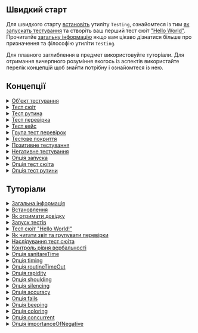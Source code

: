 ## Швидкий старт

Для швидкого старту [встановіть](<./tutorial/Installation.md>) утиліту `Testing`, ознайомтеся із тим [як запускать тестування](<./tutorial/Running.md>) та створіть ваш перший тест сюіт ["Hello World"](<./tutorial/HelloWorld.md>). Прочитатйе [загальну інформацію](<./tutorial/Abstract.md>) якщо вам цікаво дізнатися більше про призначення та філософію утиліти `Testing`.

Для плавного заглиблення в предмет використовуйте туторіали. Для отримання вичерпного розуміння якогось із аспектів використайте перелік концепцій щоб знайти потрібну і ознайомтеся із нею.

## Концепції

<details><summary><a href="./concept/TestObject.md">
      Об'єкт тестування
  </a></summary>
  Об'єкт тестування - система, коректна робота, якої тестується.
</details>
<details><summary><a href="./concept/TestSuite.md">
      Тест сюіт
  </a></summary>
  Тест сюіт ( тестовий комлект, тестовий набір ) - це набір тест рутин, та тестових данних для тестування об'єкту тестування.
</details>
<details><summary><a href="./concept/TestRoutine.md">
      Тест рутина
  </a></summary>
  Тест рутина - рутина ( функція, метод ) розроблена для тестування, якогось із аспектів об'кту тестування. Тест сюіт розбивається на тест рутини, кожна із котрих виконується незалежно одна від одної. Інструкції тест рутини виконується послідовно та містять в собі тест перевірки, котрі можуть об'єднуватися в тест кейси та можуть мати опис.
</details>
<details><summary><a href="./concept/TestCheck.md">
      Тест перевірка
  </a></summary>
  Тест перевірка - очікування розробника стосовно поведінки об'єкту, що тестується виражене якоюсь умовою. Це найнижча структурна одиниця тестування.
</details>
<details><summary><a href="./concept/TestCase.md">
      Тест кейс
  </a></summary>
  Тест кейс або група тест перевірок - це одна або декілька тест перевірок із супровідним кодом поєднаних в логічну структурну одиницю для перевірки функціональності якогось аспекту об'єкту, що тестується.
</details>
<details><summary><a href="./concept/TestCase.md">
      Група тест перевірок
  </a></summary>
  Тест кейс або група тест перевірок - це одна або декілька тест перевірок із супровідним кодом поєднаних в логічну структурну одиницю для перевірки функціональності якогось аспекту об'єкту, що тестується.
</details>
<details><summary><a href="./concept/TestCoverage.md">
      Тестове покриття
  </a></summary>
  Тестове покриття — метрика тестування програмного забезпечення, що визначається відсотком тестованого вихідного коду програми.
</details>
<details><summary><a href="./concept/TestCheck.md#Позитивне-тестування">
      Позитивне тестування
  </a></summary>
  Тестування коректності роботи об'єкта тестування за нормальних умов, при відсутності помилок в вхідних даних та нормальному стані.
</details>
<details><summary><a href="./concept/TestCheck.md#Негативне-тестування">
      Негативне тестування
  </a></summary>
  Тестування коректності обробки об'єктом тестування помилкових даних чи помилкового стану.
</details>
<details><summary><a href="./concept/TestOption.md#Опція-запуска">
      Опція запуска
  </a></summary>
  Параметр для керування процесом тестування, який передається через команду запуску. Опції тестування застосовується до кожного тест сюіта.
</details>
<details><summary><a href="./concept/TestOption.md#Опція-тест-сюіта">
      Опція тест сюіта
  </a></summary>
  Параметр для керування процесом тестування, який вказується в коді визначення тест сюіта. Такі опції переписують значення за замовучуванням і, в свою чергу, можуть бути переписані опціями запуску.
</details>
<details><summary><a href="./concept/TestOption.md#Опція-тест-рутини">
      Опція тест рутини
  </a></summary>
  Параметр для керування процесом тестування задані в окремій тест рутині.
</details>

## Туторіали

<details><summary><a href="./tutorial/Abstract.md">
      Загальна інформація
  </a></summary>
  Загальна інформація про утиліту Testing.
</details>
<details><summary><a href="./tutorial/Installation.md">
      Встановлення
  </a></summary>
  Процедура встановлення утиліти Testing.
</details>
<details><summary><a href="./tutorial/Help.md">
      Як отримати довідку
  </a></summary>
  Як отримати загальну довідку чи дізнатись інформацію про тест-сюіти.
</details>
<details><summary><a href="./tutorial/Running.md">
      Запуск тестів
  </a></summary>
  Як запускати тестування окремих тест сюітів та тестування скопом.
</details>
<details><summary><a href="./tutorial/HelloWorld.md">
      Тест сюіт "Hello World!"
  </a></summary>
  Створення простого тест сюіта.
</details>
<details><summary><a href="./tutorial/Report.md">
      Як читати звіт та групувати перевірки
  </a></summary>
  Як читати звіт тестування та групувати тест перевірки в групи та тест кейси. Як опис відображається в звіті.
</details>
<details><summary><a href="./tutorial/SuiteInheritance.md">
      Наслідування тест сюіта
  </a></summary>
  Приклад наслідування одного тест сюіта іншим.
</details>
<details><summary><a href="./tutorial/Verbosity.md">
      Контроль рівня вербальності
  </a></summary>
  Зміна кількості виведеної інформації опцією verbosity.
</details>
<details><summary><a href="./tutorial/OptionSanitareTime.md">
      Опція sanitareTime
  </a></summary>
  Регулювання часу на завершення виконання асинхронних перевірок.
</details>
<details><summary><a href="./tutorial/OptionTiming.md">
      Опція timing
  </a></summary>
  Ввімкнення підрахунку часу тестування.
</details>
<details><summary><a href="./tutorial/OptionRoutineTimeOut.md">
      Опція routineTimeOut
  </a></summary>
  Як задати час на виконання тест рутини.
</details>
<details><summary><a href="./tutorial/OptionRapidity.md">
      Опція rapidity
  </a></summary>
  Як встановити пріоритет виконання тест рутини та керувати проходженням тестування.
</details>
<details><summary><a href="./tutorial/OptionShoulding.md">
      Опція shoulding
  </a></summary>
  Як вимкнути перевірки з should*.
</details>
<details><summary><a href="./tutorial/OptionSilencing.md">
      Опція silencing
  </a></summary>
  Фільтрування звіту тестування від сторонніх включень.
</details>
<details><summary><a href="./tutorial/OptionAccuracy.md">
      Опція accuracy
  </a></summary>
  Як врахувати точність обчислень при порівнянні числових значень.
</details>
<details><summary><a href="./tutorial/OptionFails.md">
      Опція fails
  </a></summary>
  Як завершити тестування при досягненні деякого числа провалених тестів.
</details>
<details><summary><a href="./tutorial/OptionBeeping.md">
      Опція beeping
  </a></summary>
  Сигналізація про закінчення тестування.
</details>
<details><summary><a href="./tutorial/OptionColoring.md">
      Опція coloring
  </a></summary>
  Використання кольорового звіту.
</details>
<details><summary><a href="./tutorial/OptionConcurrent.md">
      Опція concurrent
  </a></summary>
  Як запустити паралельне виконання тест сюітів.
</details>
<details><summary><a href="./tutorial/OptionImportanceOfNegative.md">
      Опція importanceOfNegative
  </a></summary>
  Як отримати більше інформації про провалені тести.
</details>
